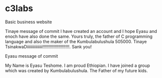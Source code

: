 # c3labs
Basic business website

Tinaye message of commit
I have created an account and I hope Eyasu and enoch have also done the same. Yours truly, the father of C programming language and also the maker of the Kumbulabulushula 505000. Tinaye TsinakwaDiiiiiiiiiiiiiii!!!!!!!!!!!!!!!!!!!!!!.
Sank you!

Eyasu message of commit

My Name is Eyasu Teshome. I am proud Ethiopian. I have joined a group which was created by  Kumbulabulushula. The Father of my future kids. 

